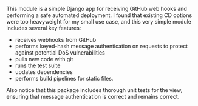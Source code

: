 This module is a simple Django app for receiving GitHub web hooks and
performing a safe automated deployment. I found that existing CD options were
too heavyweight for my small use case, and this very simple module includes
several key features:

- receives webhooks from GitHub
- performs keyed-hash message authentication on requests to protect against
  potential DoS vulnerabilities
- pulls new code with git
- runs the test suite
- updates dependencies
- performs build pipelines for static files.

Also notice that this package includes thorough unit tests for the view,
ensuring that message authentication is correct and remains correct.
